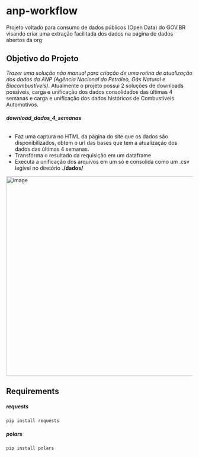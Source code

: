 # anp-workflow
Projeto voltado para consumo de dados públicos (Open Data) do GOV.BR visando criar uma extração facilitada dos dados na página de dados abertos da org

## Objetivo do Projeto
*Trazer uma solução não manual para criação de uma rotina de atualização dos dados da ANP (Agência Nacional do Petróleo, Gás Natural e Biocombustíveis)*. Atualmente o projeto possui 2 soluções de downloads possíveis, carga e unificação dos dados consolidados das últimas 4 semanas e carga e unificação dos dados históricos de Combustíveis Automotivos.

###### **download_dados_4_semanas**
- Faz uma captura no HTML da página do site que os dados são disponibilizados, obtem o url das bases que tem a atualização dos dados das últimas 4 semanas.
- Transforma o resultado da requisição em um dataframe
- Executa a unificação dos arquivos em um só e consolida como um .csv legível no diretório **./dados/**
<img width="538" alt="image" src="https://github.com/Matheusups/anp-workflow/assets/69797535/f8084826-2b94-43de-8acf-af833c835df2">



## Requirements
##### requests
```
pip install requests
```

##### polars
```
pip install polars
```
